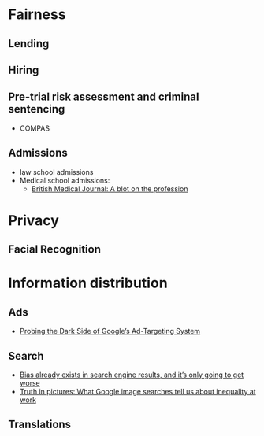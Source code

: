 # Fairness

## Lending

## Hiring

## Pre-trial risk assessment and criminal sentencing

- COMPAS

## Admissions

- law school admissions
- Medical school admissions:
    - [British Medical Journal: A blot on the profession](https://www.bmj.com/content/296/6623/657)

# Privacy

## Facial Recognition

# Information distribution

## Ads

- [Probing the Dark Side of Google’s Ad-Targeting System](https://www.technologyreview.com/s/539021/probing-the-dark-side-of-googles-ad-targeting-system/)

## Search

- [Bias already exists in search engine results, and it’s only going to get worse](https://www.technologyreview.com/s/610275/meet-the-woman-who-searches-out-search-engines-bias-against-women-and-minorities/)
- [Truth in pictures: What Google image searches tell us about inequality at work](https://www.diversityemployers.com/blog/2017/05/truth-in-pictures-what-google-image-searches-tell-us-about-inequality-at-work/)

## Translations

